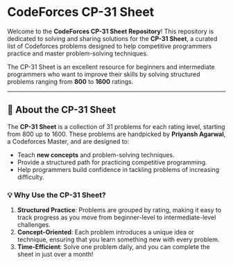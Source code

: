 # CodeForces CP-31 Sheet

Welcome to the **CodeForces CP-31 Sheet Repository**! This repository is dedicated to solving and sharing solutions for the **CP-31 Sheet**, a curated list of Codeforces problems designed to help competitive programmers practice and master problem-solving techniques.

The CP-31 Sheet is an excellent resource for beginners and intermediate programmers who want to improve their skills by solving structured problems ranging from **800** to **1600** ratings.

---

## 📖 About the CP-31 Sheet

The **CP-31 Sheet** is a collection of 31 problems for each rating level, starting from 800 up to 1600. These problems are handpicked by **Priyansh Agarwal**, a Codeforces Master, and are designed to:
- Teach **new concepts** and problem-solving techniques.
- Provide a structured path for practicing competitive programming.
- Help programmers build confidence in tackling problems of increasing difficulty.

### 💡 Why Use the CP-31 Sheet?
1. **Structured Practice**: Problems are grouped by rating, making it easy to track progress as you move from beginner-level to intermediate-level challenges.
2. **Concept-Oriented**: Each problem introduces a unique idea or technique, ensuring that you learn something new with every problem.
3. **Time-Efficient**: Solve one problem daily, and you can complete the sheet in just over a month!
